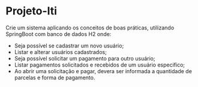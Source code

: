 # Projeto-Iti

Crie um sistema aplicando os conceitos de boas práticas, utilizando SpringBoot com banco de dados H2 onde:

- Seja possível se cadastrar um novo usuário;
- Listar e alterar usuários cadastrados;
- Seja possível solicitar um pagamento para outro usuário;
- Listar pagamentos solicitados e recebidos de um usuário especifico;
- Ao abrir uma solicitação e pagar, devera ser informada a quantidade de parcelas e forma de pagamento.
